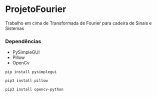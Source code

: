 # ProjetoFourier
 Trabalho em cima de Transformada de Fourier para cadeira de Sinais e Sistemas

### Dependências

- PySimpleGUI
- Pillow
- OpenCv

```
pip install pysimplegui

pip3 install pillow

pip3 install opencv-python
```
